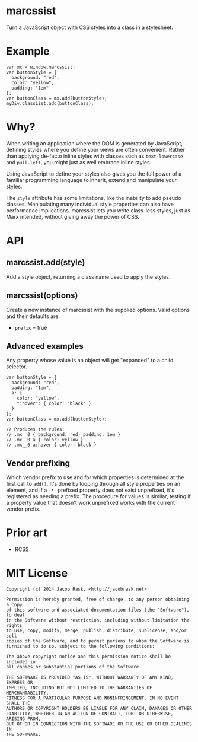 # marcssist

Turn a JavaScript object with CSS styles into a class in a stylesheet.

# Example

    var mx = window.marcssist;
    var buttonStyle = {
      background: "red",
      color: "yellow",
      padding: "1em"
    };
    var buttonClass = mx.add(buttonStyle);
    myDiv.classList.add(buttonClass);


# Why?

When writing an application where the DOM is generated by JavaScript, defining styles where you define your views are often convenient. Rather than applying de-facto inline styles with classes such as `text-lowercase` and `pull-left`, you might just as well embrace inline styles.

Using JavaScript to define your styles also gives you the full power of a familiar programming language to inherit, extend and manipulate your styles.

The `style` attribute has some limitations, like the inability to add pseudo classes. Manipulating many individual style properties can also have performance implications. marcssist lets you write class-less styles, just as Marx intended, without giving away the power of CSS.


# API

## marcssist.add(style)

Add a style object, returning a class name used to apply the styles.


## marcssist(options)

Create a new instance of marcssist with the supplied options. Valid options and their defaults are:

 * `prefix` = true


## Advanced examples

Any property whose value is an object will get "expanded" to a child selector.

    var buttonStyle = {
      background: "red",
      padding: "1em",
      a: {
        color: "yellow",
        ":hover": { color: "black" }
      }
    };
    var buttonClass = mx.add(buttonStyle);

    // Produces the rules:
    // .mx__0 { background: red; padding: 1em }
    // .mx__0 a { color: yellow }
    // .mx__0 a:hover { color: black }
 

## Vendor prefixing

Which vendor prefix to use and for which properties is determined at the first call to `add()`. It's done by looping through all style properties on an element, and if a `-*-` prefixed property does not exist unprefixed, it's registered as needing a prefix. The procedure for values is similar, testing if a property value that doesn't work unprefixed works with the current vendor prefix.

# Prior art

 * [RCSS](https://github.com/chenglou/RCSS)


# MIT License

```
Copyright (c) 2014 Jacob Rask, <http://jacobrask.net>

Permission is hereby granted, free of charge, to any person obtaining a copy
of this software and associated documentation files (the "Software"), to deal
in the Software without restriction, including without limitation the rights
to use, copy, modify, merge, publish, distribute, sublicense, and/or sell
copies of the Software, and to permit persons to whom the Software is
furnished to do so, subject to the following conditions:

The above copyright notice and this permission notice shall be included in
all copies or substantial portions of the Software.

THE SOFTWARE IS PROVIDED "AS IS", WITHOUT WARRANTY OF ANY KIND, EXPRESS OR
IMPLIED, INCLUDING BUT NOT LIMITED TO THE WARRANTIES OF MERCHANTABILITY,
FITNESS FOR A PARTICULAR PURPOSE AND NONINFRINGEMENT. IN NO EVENT SHALL THE
AUTHORS OR COPYRIGHT HOLDERS BE LIABLE FOR ANY CLAIM, DAMAGES OR OTHER
LIABILITY, WHETHER IN AN ACTION OF CONTRACT, TORT OR OTHERWISE, ARISING FROM,
OUT OF OR IN CONNECTION WITH THE SOFTWARE OR THE USE OR OTHER DEALINGS IN
THE SOFTWARE.
```
